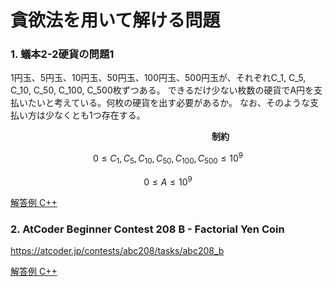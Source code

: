 # 貪欲法を用いて解ける問題

### 1. 蟻本2-2硬貨の問題1

   1円玉、5円玉、10円玉、50円玉、100円玉、500円玉が、それぞれC_1, C_5, C_10, C_50, C_100, C_500枚ずつある。
   できるだけ少ない枚数の硬貨でA円を支払いたいと考えている。何枚の硬貨を出す必要があるか。
   なお、そのような支払い方は少なくとも1つ存在する。
 
   　　　　　　　　　　　　　　　　　　　　　　　**制約**

   $$ 0 \le　C_1,C_5,C_{10},C_{50},C_{100},C_{500}\le 10^9 $$

   $$ 0 \le A \le 10^9 $$
    
    
   [解答例 C++](/greedy/abc208_b.cpp)
    
### 2. AtCoder Beginner Contest 208 B - Factorial Yen Coin 
   
   https://atcoder.jp/contests/abc208/tasks/abc208_b
   
   [解答例 C++](/greedy/ari_42.cpp)



